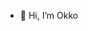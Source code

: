 - 👋 Hi, I’m Okko

<!---
TheMock/TheMock is a ✨ special ✨ repository because its `README.md` (this file) appears on your GitHub profile.
You can click the Preview link to take a look at your changes.
--->
